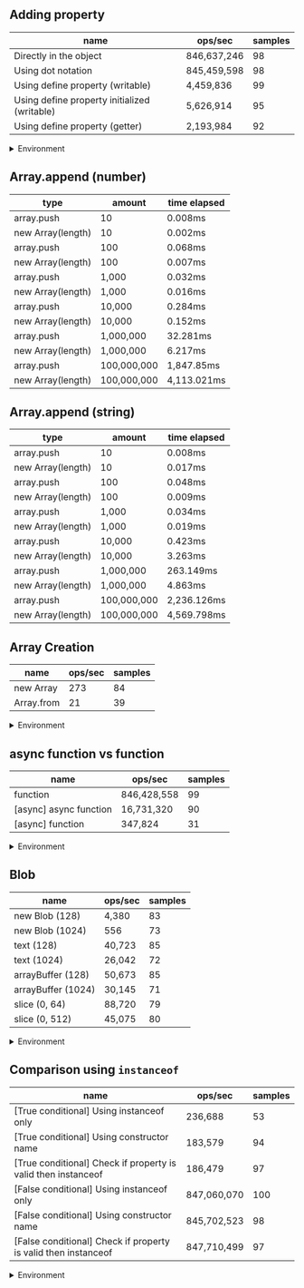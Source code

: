 ## Adding property

|name|ops/sec|samples|
|-|-|-|
|Directly in the object|846,637,246|98|
|Using dot notation|845,459,598|98|
|Using define property (writable)|4,459,836|99|
|Using define property initialized (writable)|5,626,914|95|
|Using define property (getter)|2,193,984|92|


<details>
<summary>Environment</summary>

* __Machine:__ linux x64 | 4 vCPUs | 7.6GB Mem
* __Run:__ Mon Nov 06 2023 14:48:35 GMT+0000 (Coordinated Universal Time)
</details>

<!--
{"environment":{"platform":"linux","arch":"x64","cpus":4,"totalMemory":7.6085662841796875},"benchmarks":[{"name":"Directly in the object","opsSec":846637246.0334784,"samples":9},{"name":"Using dot notation","opsSec":845459598.1746011,"samples":5},{"name":"Using define property (writable)","opsSec":4459835.9063445525,"samples":5},{"name":"Using define property initialized (writable)","opsSec":5626913.739952738,"samples":4},{"name":"Using define property (getter)","opsSec":2193984.125529026,"samples":6}]}-->

## Array.append (number)

|type|amount|time elapsed|
|-|-|-|
array.push|10|0.008ms
new Array(length)|10|0.002ms
array.push|100|0.068ms
new Array(length)|100|0.007ms
array.push|1,000|0.032ms
new Array(length)|1,000|0.016ms
array.push|10,000|0.284ms
new Array(length)|10,000|0.152ms
array.push|1,000,000|32.281ms
new Array(length)|1,000,000|6.217ms
array.push|100,000,000|1,847.85ms
new Array(length)|100,000,000|4,113.021ms
## Array.append (string)

|type|amount|time elapsed|
|-|-|-|
array.push|10|0.008ms
new Array(length)|10|0.017ms
array.push|100|0.048ms
new Array(length)|100|0.009ms
array.push|1,000|0.034ms
new Array(length)|1,000|0.019ms
array.push|10,000|0.423ms
new Array(length)|10,000|3.263ms
array.push|1,000,000|263.149ms
new Array(length)|1,000,000|4.863ms
array.push|100,000,000|2,236.126ms
new Array(length)|100,000,000|4,569.798ms

## Array Creation

|name|ops/sec|samples|
|-|-|-|
|new Array|273|84|
|Array.from|21|39|


<details>
<summary>Environment</summary>

* __Machine:__ linux x64 | 4 vCPUs | 7.6GB Mem
* __Run:__ Mon Nov 06 2023 15:05:56 GMT+0000 (Coordinated Universal Time)
</details>

<!--
{"environment":{"platform":"linux","arch":"x64","cpus":4,"totalMemory":7.6085662841796875},"benchmarks":[{"name":"new Array","opsSec":273.41576596039783,"samples":3},{"name":"Array.from","opsSec":20.657706040963795,"samples":2}]}-->

## async function vs function

|name|ops/sec|samples|
|-|-|-|
|function|846,428,558|99|
|[async] async function|16,731,320|90|
|[async] function|347,824|31|


<details>
<summary>Environment</summary>

* __Machine:__ linux x64 | 4 vCPUs | 7.6GB Mem
* __Run:__ Mon Nov 06 2023 15:12:01 GMT+0000 (Coordinated Universal Time)
</details>

<!--
{"environment":{"platform":"linux","arch":"x64","cpus":4,"totalMemory":7.6085662841796875},"benchmarks":[{"name":"function","opsSec":846428557.6431224,"samples":6},{"name":"[async] async function","opsSec":16731319.67763224,"samples":7},{"name":"[async] function","opsSec":347823.9175577923,"samples":3}]}-->

## Blob

|name|ops/sec|samples|
|-|-|-|
|new Blob (128)|4,380|83|
|new Blob (1024)|556|73|
|text (128)|40,723|85|
|text (1024)|26,042|72|
|arrayBuffer (128)|50,673|85|
|arrayBuffer (1024)|30,145|71|
|slice (0, 64)|88,720|79|
|slice (0, 512)|45,075|80|


<details>
<summary>Environment</summary>

* __Machine:__ linux x64 | 4 vCPUs | 7.6GB Mem
* __Run:__ Mon Nov 06 2023 15:20:30 GMT+0000 (Coordinated Universal Time)
</details>

<!--
{"environment":{"platform":"linux","arch":"x64","cpus":4,"totalMemory":7.6085662841796875},"benchmarks":[{"name":"new Blob (128)","opsSec":4380.250352935759,"samples":3},{"name":"new Blob (1024)","opsSec":555.8047846678493,"samples":2},{"name":"text (128)","opsSec":40723.27285400267,"samples":4},{"name":"text (1024)","opsSec":26042.085884365824,"samples":4},{"name":"arrayBuffer (128)","opsSec":50673.158182317595,"samples":4},{"name":"arrayBuffer (1024)","opsSec":30144.618345180505,"samples":4},{"name":"slice (0, 64)","opsSec":88719.94394699612,"samples":3},{"name":"slice (0, 512)","opsSec":45074.76460710991,"samples":3}]}-->

## Comparison using `instanceof`

|name|ops/sec|samples|
|-|-|-|
|[True conditional] Using instanceof only|236,688|53|
|[True conditional] Using constructor name|183,579|94|
|[True conditional] Check if property is valid then instanceof |186,479|97|
|[False conditional] Using instanceof only|847,060,070|100|
|[False conditional] Using constructor name|845,702,523|98|
|[False conditional] Check if property is valid then instanceof |847,710,499|97|


<details>
<summary>Environment</summary>

* __Machine:__ linux x64 | 4 vCPUs | 7.6GB Mem
* __Run:__ Mon Nov 06 2023 15:35:01 GMT+0000 (Coordinated Universal Time)
</details>

<!--
{"environment":{"platform":"linux","arch":"x64","cpus":4,"totalMemory":7.6085662841796875},"benchmarks":[{"name":"[True conditional] Using instanceof only","opsSec":236687.78199815727,"samples":3},{"name":"[True conditional] Using constructor name","opsSec":183579.48473759982,"samples":3},{"name":"[True conditional] Check if property is valid then instanceof ","opsSec":186479.1872003973,"samples":3},{"name":"[False conditional] Using instanceof only","opsSec":847060069.7962646,"samples":6},{"name":"[False conditional] Using constructor name","opsSec":845702522.7899752,"samples":6},{"name":"[False conditional] Check if property is valid then instanceof ","opsSec":847710498.9695412,"samples":6}]}-->
